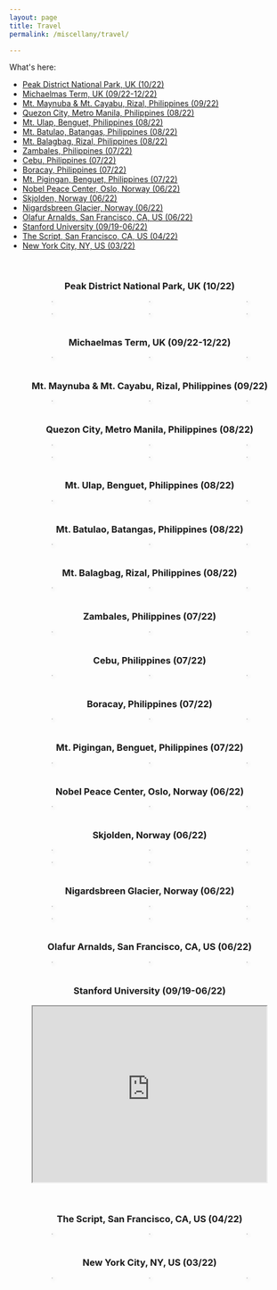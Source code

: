 ```yaml
---
layout: page
title: Travel
permalink: /miscellany/travel/

---
```


<style>
.grid { 
  display: grid;
  grid-template-columns: 1fr 1fr 1fr;
  grid-gap: 20px;
  align-items: stretch;
  justify-items: center;
  }
.grid img {
  border: 1px solid #ccc;
  box-shadow: 2px 2px 6px 0px  rgba(0,0,0,0.3);
  max-width: 100%;

.grid1 { 
  display: grid;
  grid-template-columns: 1fr;
  align-items: stretch;
  justify-items: center;
  }
.grid1 img {
  border: 1px solid #ccc;
  box-shadow: 2px 2px 6px 0px  rgba(0,0,0,0.3);
  max-width: 100%;
}
#toc_container {
    background: #f9f9f9 none repeat scroll 0 0;
    border: 1px solid #aaa;
    display: table;
    font-size: 95%;
    margin-bottom: 1em;
    padding: 20px;
    width: auto;
}
.toc_title {
    font-weight: 700;
    text-align: center;
}
#toc_container li, #toc_container ul, #toc_container ul li{
    list-style: outside none none !important;
}
</style>

<div id="toc_container">
<p class="toc_title">What's here:</p>
<ul class="toc_list">
  <li><a href="#18">Peak District National Park, UK (10/22)</a></li>
  <li><a href="#17">Michaelmas Term, UK (09/22-12/22)</a></li>
  <li><a href="#16">Mt. Maynuba & Mt. Cayabu, Rizal, Philippines (09/22)</a></li>
  <li><a href="#15">Quezon City, Metro Manila, Philippines (08/22)</a></li>
  <li><a href="#14">Mt. Ulap, Benguet, Philippines (08/22)</a></li>
  <li><a href="#13">Mt. Batulao, Batangas, Philippines (08/22)</a></li>
  <li><a href="#12">Mt. Balagbag, Rizal, Philippines (08/22)</a></li>
  <li><a href="#11">Zambales, Philippines (07/22)</a></li>
  <li><a href="#10">Cebu, Philippines (07/22)</a></li>
  <li><a href="#9">Boracay, Philippines (07/22)</a></li>
  <li><a href="#8">Mt. Pigingan, Benguet, Philippines (07/22)</a></li>
  <li><a href="#7">Nobel Peace Center, Oslo, Norway (06/22)</a></li>
  <li><a href="#6">Skjolden, Norway (06/22)</a></li>
  <li><a href="#5">Nigardsbreen Glacier, Norway (06/22)</a></li>
  <li><a href="#4">Olafur Arnalds, San Francisco, CA, US (06/22)</a></li>
  <li><a href="#3">Stanford University (09/19-06/22)</a></li>
  <li><a href="#2">The Script, San Francisco, CA, US (04/22)</a></li>
  <li><a href="#1">New York City, NY, US (03/22)</a></li>
</ul>
</div><br>

<center><h3 id="18">Peak District National Park, UK (10/22)</h3></center>
<main class="grid">
  <img src="/miscellany/travel/peakdistrict1.jpg" alt="">
  <img src="/miscellany/travel/peakdistrict2.jpg" alt="">
  <img src="/miscellany/travel/peakdistrict3.jpg" alt="">
  <img src="/miscellany/travel/peakdistrict7.jpg" alt="">
  <img src="/miscellany/travel/peakdistrict5.jpg" alt=""> 
  <img src="/miscellany/travel/peakdistrict8.jpg" alt="">
</main><br>
 
<center><h3 id="17">Michaelmas Term, UK (09/22-12/22)</h3></center>
<main class="grid">
  <img src="/miscellany/travel/michaelmas2022_1.jpg" alt="">
  <img src="/miscellany/travel/michaelmas2022_2.jpg" alt="">
  <img src="/miscellany/travel/michaelmas2022_3.jpg" alt="">
</main><br>

<center><h3 id="16">Mt. Maynuba & Mt. Cayabu, Rizal, Philippines (09/22)</h3></center>
<main class="grid">
  <img src="/miscellany/travel/maynubacayabu_1.jpg" alt="">
  <img src="/miscellany/travel/maynubacayabu_2.jpg" alt="">
  <img src="/miscellany/travel/maynubacayabu_3.jpg" alt="">
</main><br>

<center><h3 id="15">Quezon City, Metro Manila, Philippines (08/22)</h3></center>
<main class="grid">
  <img src="/miscellany/travel/qc1.jpg" alt="">
  <img src="/miscellany/travel/qc2.jpg" alt="">
  <img src="/miscellany/travel/qc3.jpg" alt="">
    <img src="/miscellany/travel/qc4.jpg" alt="">
  <img src="/miscellany/travel/qc5.jpg" alt="">
  <img src="/miscellany/travel/qc6.jpg" alt="">
</main><br>

<center><h3 id="14">Mt. Ulap, Benguet, Philippines (08/22)</h3></center>
<main class="grid">
  <img src="/miscellany/travel/ulap1.jpg" alt="">
  <img src="/miscellany/travel/ulap2.jpg" alt="">
  <img src="/miscellany/travel/ulap3.jpg" alt="">
</main><br>

<center><h3 id="13">Mt. Batulao, Batangas, Philippines (08/22)</h3></center>
<main class="grid">
  <img src="/miscellany/travel/batulao1.jpg" alt="">
  <img src="/miscellany/travel/batulao2.jpg" alt="">
  <img src="/miscellany/travel/batulao3.jpg" alt="">
</main><br>

<center><h3 id="12">Mt. Balagbag, Rizal, Philippines (08/22)</h3></center>
<main class="grid">
  <img src="/miscellany/travel/balagbag1.jpg" alt="">
  <img src="/miscellany/travel/balagbag2.jpg" alt="">
  <img src="/miscellany/travel/balagbag3.jpg" alt="">
</main><br>

<center><h3 id="11">Zambales, Philippines (07/22)</h3></center>
<main class="grid">
  <img src="/miscellany/travel/zambales1.jpg" alt="">
  <img src="/miscellany/travel/zambales2.jpg" alt="">
  <img src="/miscellany/travel/zambales3.jpg" alt="">
</main><br>

<center><h3 id="10">Cebu, Philippines (07/22)</h3></center>
<main class="grid">
  <img src="/miscellany/travel/cebu1.jpg" alt="">
  <img src="/miscellany/travel/cebu2.jpg" alt="">
  <img src="/miscellany/travel/cebu3.jpg" alt="">
</main><br>

<center><h3 id="9">Boracay, Philippines (07/22)</h3></center>
<main class="grid">
  <img src="/miscellany/travel/boracay1.jpg" alt="">
  <img src="/miscellany/travel/boracay2.jpg" alt="">
  <img src="/miscellany/travel/boracay3.jpg" alt="">
</main><br>

<center><h3 id="8">Mt. Pigingan, Benguet, Philippines (07/22)</h3></center>
<main class="grid">
  <img src="/miscellany/travel/pigingan1.jpg" alt="">
  <img src="/miscellany/travel/pigingan2.jpg" alt="">
  <img src="/miscellany/travel/pigingan3.jpg" alt="">
</main><br>

<center><h3 id="7">Nobel Peace Center, Oslo, Norway (06/22)</h3></center>
<main class="grid">
  <img src="/miscellany/travel/npc1.jpg" alt="">
  <img src="/miscellany/travel/npc2.jpg" alt="">
  <img src="/miscellany/travel/npc3.jpg" alt="">
</main><br>

<center><h3 id="6">Skjolden, Norway (06/22)</h3></center>
<main class="grid">
  <img src="/miscellany/travel/skjolden1.jpg" alt="">
  <img src="/miscellany/travel/skjolden2.jpg" alt="">
  <img src="/miscellany/travel/skjolden3.jpg" alt="">
  <img src="/miscellany/travel/skjolden4.jpg" alt="">
  <img src="/miscellany/travel/skjolden5.jpg" alt="">
  <img src="/miscellany/travel/skjolden6.jpg" alt="">
</main><br>

<center><h3 id="5">Nigardsbreen Glacier, Norway (06/22)</h3></center>
<main class="grid">
  <img src="/miscellany/travel/norway1.jpg" alt="">
  <img src="/miscellany/travel/norway2.jpg" alt="">
  <img src="/miscellany/travel/norway3.jpg" alt="">
  <img src="/miscellany/travel/norway4.jpg" alt="">
  <img src="/miscellany/travel/norway5.jpg" alt="">
  <img src="/miscellany/travel/norway6.jpg" alt="">
</main><br>

<center><h3 id="4">Olafur Arnalds, San Francisco, CA, US (06/22)</h3></center>
<main class="grid">
  <img src="/miscellany/travel/oa1.jpg" alt="">
  <img src="/miscellany/travel/oa2.jpg" alt="">
  <img src="/miscellany/travel/oa3.jpg" alt="">
</main><br>

<center><h3 id="3">Stanford University (09/19-06/22)</h3></center>
<p style="text-align:center;">
<iframe width="420" height="315" align="middle"
src="https://www.youtube.com/embed/hn8yFyATp5o"  allowFullScreen>
</iframe>
</p><br>

<center><h3 id="2">The Script, San Francisco, CA, US (04/22)</h3></center>
<main class="grid">
  <img src="/miscellany/travel/ts1.jpg" alt="">
  <img src="/miscellany/travel/ts2.jpg" alt="">
  <img src="/miscellany/travel/ts3.jpg" alt="">
</main><br>

<center><h3 id="1">New York City, NY, US (03/22)</h3></center>
<main class="grid">
  <img src="/miscellany/travel/ny1.jpg" alt="">
  <img src="/miscellany/travel/ny2.jpg" alt="">
  <img src="/miscellany/travel/ny3.jpg" alt="">
</main><br>
